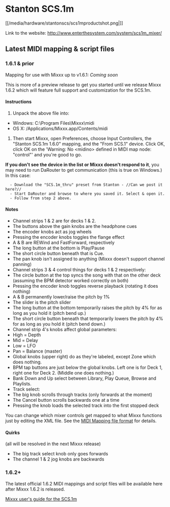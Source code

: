 # Stanton SCS.1m

[[/media/hardware/stantonscs/scs1mproductshot.png|]]

Link to the website: <http://www.enterthesystem.com/system/scs1m_mixer/>

## Latest MIDI mapping & script files

### 1.6.1 & prior

Mapping for use with Mixxx up to v1.6.1: *Coming soon*

This is more of a preview release to get you started until we release
Mixxx 1.6.2 which will feature full support and customization for the
SCS.1m.

#### Instructions

1.  Unpack the above file into:

<!-- end list -->

  - Windows: C:\\Program Files\\Mixxx\\midi
  - OS X: /Applications/Mixxx.app/Contents/midi

<!-- end list -->

1.  Then start Mixxx, open Preferences, choose Input Controllers, the
    "Stanton SCS.1m 1.6.0" mapping, and the "From SCS.1" device. Click
    OK, click OK on the 'Warning: No \<midino\> defined in MIDI map
    node: "control"' and you're good to go.

**If you don't see the device in the list or Mixxx doesn't respond to
it**, you may need to run DaRouter to get communication (this is true on
Windows.) In this case:

``` 
  - Download the "SCS.1m_thru" preset from Stanton - //Can we post it here?//
  - Start DaRouter and browse to where you saved it. Select & open it.
  - Follow from step 2 above.
```

#### Notes

  - Channel strips 1 & 2 are for decks 1 & 2.
  - The buttons above the gain knobs are the headphone cues
  - The encoder knobs act as jog wheels
  - Pressing the encoder knobs toggles the flange effect
  - A & B are REWind and FastForward, respectively
  - The long button at the bottom is Play/Pause
  - The short circle button beneath that is Cue.
  - The pan knob isn't assigned to anything (Mixxx doesn't support
    channel panning)
  - Channel strips 3 & 4 control things for decks 1 & 2 respectively:
  - The circle button at the top syncs the song with that on the other
    deck (assuming the BPM detector worked correctly on both)
  - Pressing the encoder knob toggles reverse playback (rotating it does
    nothing)
  - A & B permanently lower/raise the pitch by 1%
  - The slider is the pitch slider
  - The long button at the bottom temporarily raises the pitch by 4% for
    as long as you hold it (pitch bend up.)
  - The short circle button beneath that temporarily lowers the pitch by
    4% for as long as you hold it (pitch bend down.)
  - Channel strip 4's knobs affect global parameters:
  - High = Depth
  - Mid = Delay
  - Low = LFO
  - Pan = Balance (master)
  - Global knobs (upper right) do as they're labeled, except Zone which
    does nothing.
  - BPM tap buttons are just below the global knobs. Left one is for
    Deck 1, right one for Deck 2. (Middle one does nothing.)
  - Bank Down and Up select between Library, Play Queue, Browse and
    Playlists.
  - Track select:
  - The big knob scrolls through tracks (only forwards at the moment)
  - The Cancel button scrolls backwards one at a time
  - Pressing the knob loads the selected track into the first stopped
    deck

You can change which mixer controls get mapped to what Mixxx functions
just by editing the XML file. See the [MIDI Mapping file
format](midi_controller_mapping_file_format#old_format_before_schema_versioning_mixxx_1.6.1_and_prior)
for details.

#### Quirks

(all will be resolved in the next Mixxx release)

  - The big track select knob only goes forwards
  - The channel 1 & 2 jog knobs are backwards

### 1.6.2+

The latest official 1.6.2 MIDI mappings and script files will be
available here after Mixxx 1.6.2 is released.

[Mixxx user's guide for the SCS.1m](stanton_scs.1m_mixxx_user_guide)
